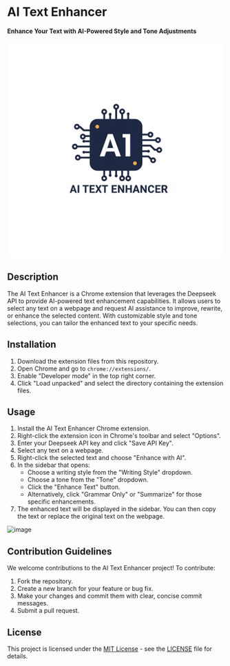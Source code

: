 # AI Text Enhancer

**Enhance Your Text with AI-Powered Style and Tone Adjustments**

![AI Text Enhancer Logo](assets/icons/icon16.png)

## Description

The AI Text Enhancer is a Chrome extension that leverages the Deepseek API to provide AI-powered text enhancement capabilities. It allows users to select any text on a webpage and request AI assistance to improve, rewrite, or enhance the selected content. With customizable style and tone selections, you can tailor the enhanced text to your specific needs.

## Installation

1.  Download the extension files from this repository.
2.  Open Chrome and go to `chrome://extensions/`.
3.  Enable "Developer mode" in the top right corner.
4.  Click "Load unpacked" and select the directory containing the extension files.

## Usage

1.  Install the AI Text Enhancer Chrome extension.
2.  Right-click the extension icon in Chrome's toolbar and select "Options".
3.  Enter your Deepseek API key and click "Save API Key".
4.  Select any text on a webpage.
5.  Right-click the selected text and choose "Enhance with AI".
6.  In the sidebar that opens:
    *   Choose a writing style from the "Writing Style" dropdown.
    *   Choose a tone from the "Tone" dropdown.
    *   Click the "Enhance Text" button.
    *   Alternatively, click "Grammar Only" or "Summarize" for those specific enhancements.
7.  The enhanced text will be displayed in the sidebar. You can then copy the text or replace the original text on the webpage.

![image](https://github.com/user-attachments/assets/1c0b1cf4-19ee-4b3b-a6ae-4cabfb65f7a8)


## Contribution Guidelines

We welcome contributions to the AI Text Enhancer project! To contribute:

1.  Fork the repository.
2.  Create a new branch for your feature or bug fix.
3.  Make your changes and commit them with clear, concise commit messages.
4.  Submit a pull request.

## License

This project is licensed under the [MIT License](LICENSE) - see the [LICENSE](LICENSE) file for details.
